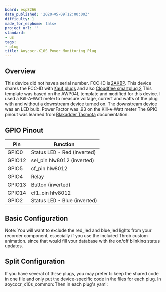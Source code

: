 ```yaml
---
board: esp8266
date_published: '2020-05-09T12:00:00Z'
difficulty: 1
made_for_esphome: false
project_url: ''
standard:
- us
tags:
- plug
title: Aoycocr-X10S Power Monitoring Plug
---
```


## Overview

This device did not have a serial number. FCC-ID is [2AKBP](https://fccid.io/2AKBP-X10S).
This device shares the FCC-ID with [Kauf plugs](https://www.amazon.com/gp/product/B09JQ8MMNH/) and also [Cloudfree smartplug 2](https://cloudfree.shop/product/cloudfree-smart-plug-runs-tasmota/)
This template was based on the AWP04L template and modified for this device. I used a Kill-A-Watt meter to measure voltage, current and watts of the plug with and without a downstream device turned on. The downstream device was an LED bulb. Power Factor was .93 on the Kill-A-Watt meter
The GPIO pinout was learned from [Blakadder Tasmota](https://templates.blakadder.com/aoycocr_X10S.html) documentation.

## GPIO Pinout

| Pin    | Function                     |
| ------ | ---------------------------- |
| GPIO0  | Status LED - Red (inverted)  |
| GPIO12 | sel_pin hlw8012 (inverted)   |
| GPIO5  | cf_pin hlw8012               |
| GPIO4  | Relay                        |
| GPIO13 | Button (inverted)            |
| GPIO14 | cf1_pin hlw8012              |
| GPIO2  | Status LED - Blue (inverted) |

## Basic Configuration

Note: You will want to exclude the red_led and blue_led lights from your recorder component, especially if you use the included Throb custom animation, since that would fill your database with the on/off blinking status updates.

## Split Configuration

If you have several of these plugs, you may prefer to keep the shared code in one file and only put the device-specific code in the files for each plug.
In aoycocr_x10s_common:
Then in each plug's yaml: